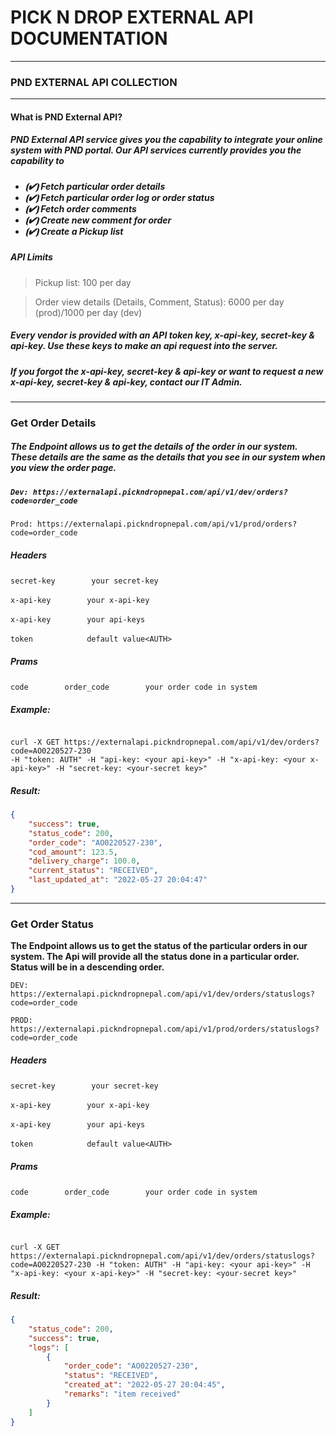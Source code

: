 # PICK N DROP EXTERNAL API DOCUMENTATION #
--------------------------------------------
### PND EXTERNAL API COLLECTION ###
--------------------------------------------
#### What is PND External API? ####

##### PND External API service gives you the capability to integrate your online system with PND portal. Our API services currently provides you the capability to ####
<h5>

- ⦗✔⦘ Fetch particular order details 
- ⦗✔⦘ Fetch particular order log or order status
- ⦗✔⦘ Fetch order comments
- ⦗✔⦘ Create new comment for order
- ⦗✔⦘ Create a Pickup list

</h5>

##### API Limits #####


> 	Pickup list: 100 per day 

> 	Order view details (Details, Comment, Status): 6000 per day (prod)/1000 per day (dev)  

##### Every vendor is provided with an API token key, x-api-key, secret-key & api-key. Use these keys to make an api request into the server. #####
##### If you forgot the x-api-key, secret-key & api-key or want to request a new x-api-key, secret-key & api-key, contact our IT Admin. #####

-------------------------------------------------------------------------------------------------------------------

### Get Order Details ###
<h5>

**The Endpoint allows us to get the details of the order in our system. These details are the same as the details that you see in our system when you view the order page.** </h5>

<h5>

``` 
Dev: https://externalapi.pickndropnepal.com/api/v1/dev/orders?code=order_code 
```
</h5>

``` 
Prod: https://externalapi.pickndropnepal.com/api/v1/prod/orders?code=order_code 
```


##### Headers #####

`secret-key` &emsp; &emsp; &emsp;  `your secret-key`

` x-api-key ` &emsp; &emsp; &emsp;  `your x-api-key `

` x-api-key ` &emsp; &emsp; &emsp;  `your api-keys `

` token     ` &emsp; &emsp; &emsp;  `default value<AUTH>`
	

##### Prams #####

`code` &emsp; &emsp; &emsp; `order_code` &emsp; &emsp; &emsp;  `your order code in system`

##### Example: #####

```curl

curl -X GET https://externalapi.pickndropnepal.com/api/v1/dev/orders?code=AO0220527-230
-H "token: AUTH" -H "api-key: <your api-key>" -H "x-api-key: <your x-api-key>" -H "secret-key: <your-secret key>"

```
##### Result: #####

``` json
{
    "success": true,
    "status_code": 200,
    "order_code": "AO0220527-230",
    "cod_amount": 123.5,
    "delivery_charge": 100.0,
    "current_status": "RECEIVED",
    "last_updated_at": "2022-05-27 20:04:47"
}
```
-------
### Get Order Status ###
**The Endpoint allows us to get the status of the particular orders in our system. The Api will provide all the status done in a particular order. Status will be in a descending order.**

```
DEV: https://externalapi.pickndropnepal.com/api/v1/dev/orders/statuslogs?code=order_code
```
```
PROD: https://externalapi.pickndropnepal.com/api/v1/prod/orders/statuslogs?code=order_code
```
##### Headers #####

`secret-key`  &emsp; &emsp; &emsp;  `your secret-key`

` x-api-key ` &emsp; &emsp; &emsp;  `your x-api-key `

` x-api-key ` &emsp; &emsp; &emsp;  `your api-keys `

` token     ` &emsp; &emsp; &emsp;  `default value<AUTH>`

##### Prams #####

`code` &emsp; &emsp; &emsp; `order_code` &emsp; &emsp; &emsp;  `your order code in system`
##### Example: #####
```

curl -X GET https://externalapi.pickndropnepal.com/api/v1/dev/orders/statuslogs?code=AO0220527-230 -H "token: AUTH" -H "api-key: <your api-key>" -H "x-api-key: <your x-api-key>" -H "secret-key: <your-secret key>"

```
##### Result: #####
```json
{
    "status_code": 200,
    "success": true,
    "logs": [
        {
            "order_code": "AO0220527-230",
            "status": "RECEIVED",
            "created_at": "2022-05-27 20:04:45",
            "remarks": "item received"
        }
    ]
}
```
 














